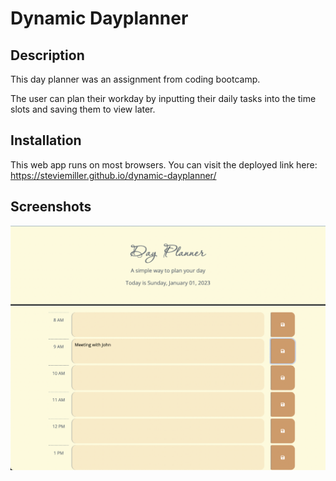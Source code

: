 # Dynamic Dayplanner

## Description

This day planner was an assignment from coding bootcamp. 

The user can plan their workday by inputting their daily tasks into the time slots and saving them to view later. 

## Installation

This web app runs on most browsers. You can visit the deployed link here: https://steviemiller.github.io/dynamic-dayplanner/

## Screenshots
![Screenshot](assets/dayplanner.png)